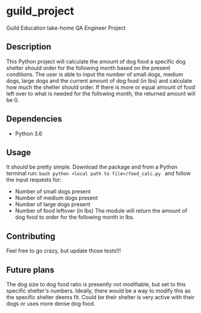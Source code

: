 # guild_project
Guild Education take-home QA Engineer Project

## Description
This Python project will calculate the amount of dog food a specific dog shelter should order for the following month based on the present conditions. The user is able to input the number of small dogs, medium dogs, large dogs and the current amount of dog food (in lbs) and calculate how much the shelter should order. If there is more or equal amount of food left over to what is needed for the following month, the returned amount will be 0.

## Dependencies
* Python 3.6

## Usage
It should be pretty simple. Download the package and from a Python terminal run:
``bash
  python <local path to file>/food_calc.py
 ``
and follow the input requests for:
  * Number of small dogs present
  * Number of medium dogs present
  * Number of large dogs present
  * Number of food leftover (in lbs)
The module will return the amount of dog food to order for the following month in lbs.

## Contributing
Feel free to go crazy, but update those tests!!!
  
## Future plans
The dog size to dog food ratio is presently not modifiable, but set to this specific shelter's numbers. Ideally, there would be a way to modify this as the specific shelter deems fit. Could be their shelter is very active with their dogs or uses more dense dog food.
